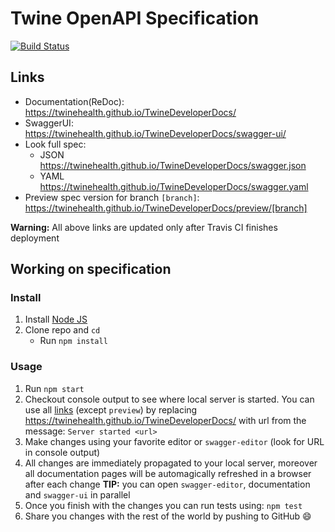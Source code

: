 # Twine OpenAPI Specification
[![Build Status](https://travis-ci.org/TwineHealth/TwineDeveloperDocs.svg?branch=master)](https://travis-ci.org/TwineHealth/TwineDeveloperDocs)

## Links

- Documentation(ReDoc): https://twinehealth.github.io/TwineDeveloperDocs/
- SwaggerUI: https://twinehealth.github.io/TwineDeveloperDocs/swagger-ui/
- Look full spec:
    + JSON https://twinehealth.github.io/TwineDeveloperDocs/swagger.json
    + YAML https://twinehealth.github.io/TwineDeveloperDocs/swagger.yaml
- Preview spec version for branch `[branch]`: https://twinehealth.github.io/TwineDeveloperDocs/preview/[branch]

**Warning:** All above links are updated only after Travis CI finishes deployment

## Working on specification
### Install

1. Install [Node JS](https://nodejs.org/)
2. Clone repo and `cd`
    + Run `npm install`

### Usage

1. Run `npm start`
2. Checkout console output to see where local server is started. You can use all [links](#links) (except `preview`) by replacing https://twinehealth.github.io/TwineDeveloperDocs/ with url from the message: `Server started <url>`
3. Make changes using your favorite editor or `swagger-editor` (look for URL in console output)
4. All changes are immediately propagated to your local server, moreover all documentation pages will be automagically refreshed in a browser after each change
**TIP:** you can open `swagger-editor`, documentation and `swagger-ui` in parallel
5. Once you finish with the changes you can run tests using: `npm test`
6. Share you changes with the rest of the world by pushing to GitHub :smile:

